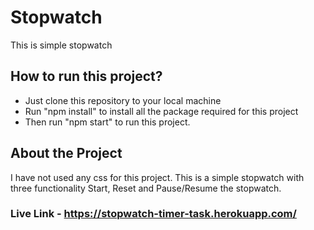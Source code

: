 # Stopwatch
 This is simple stopwatch
 
 ## How to run this project?
 
 - Just clone this repository to your local machine
 - Run "npm install" to install all the package required for this project
 - Then run "npm start" to run this project.
 
 ## About the Project
 
 I have not used any css for this project. This is a simple stopwatch with three functionality Start, Reset and Pause/Resume the stopwatch.
 
 ### Live Link - https://stopwatch-timer-task.herokuapp.com/


